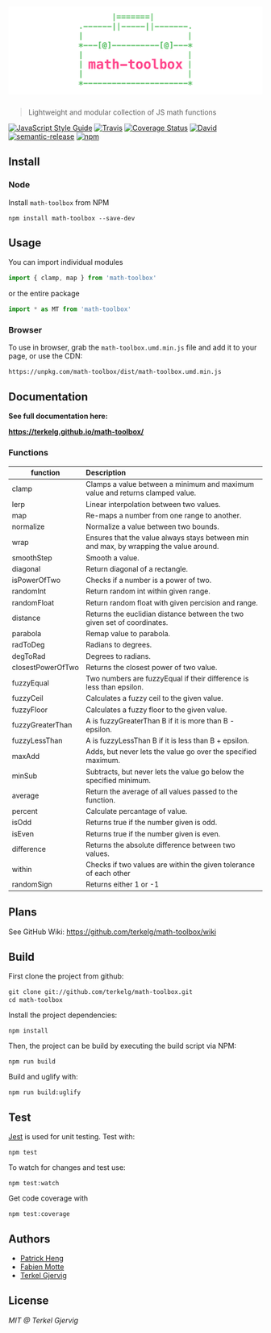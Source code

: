 # [![math-toolbox](media/header.png)](https://github.com/terkelg/math-toolbox)

> Lightweight and modular collection of JS math functions

[![JavaScript Style Guide](https://img.shields.io/badge/code%20style-standard-brightgreen.svg)](http://standardjs.com/)
[![Travis](https://img.shields.io/travis/terkelg/math-toolbox.svg?maxAge=2592000)](https://travis-ci.org/terkelg/math-toolbox)
[![Coverage Status](https://coveralls.io/repos/github/terkelg/math-toolbox/badge.svg?branch=master)](https://coveralls.io/github/terkelg/math-toolbox?branch=master)
[![David](https://img.shields.io/david/dev/terkelg/math-toolbox.svg?maxAge=2592000)](https://david-dm.org/terkelg/math-toolbox?type=dev)
[![semantic-release](https://img.shields.io/badge/%20%20%F0%9F%93%A6%F0%9F%9A%80-semantic--release-e10079.svg)](https://github.com/semantic-release/semantic-release)
[![npm](https://img.shields.io/npm/v/math-toolbox.svg?maxAge=2592000)](https://www.npmjs.com/package/math-toolbox)


## Install

### Node
Install ```math-toolbox``` from NPM
```
npm install math-toolbox --save-dev
```


## Usage
You can import individual modules
```js
import { clamp, map } from 'math-toolbox'
```

or the entire package
```js
import * as MT from 'math-toolbox'
```


### Browser
To use in browser, grab the ```math-toolbox.umd.min.js``` file and add it to your page, or use the CDN:
```
https://unpkg.com/math-toolbox/dist/math-toolbox.umd.min.js
```


## Documentation
**See full documentation here:**

**https://terkelg.github.io/math-toolbox/**


### Functions

| function | Description |
| ---------|:------------|
| clamp | Clamps a value between a minimum and maximum value and returns clamped value. |
| lerp | Linear interpolation between two values. |
| map | Re-maps a number from one range to another. |
| normalize | Normalize a value between two bounds. |
| wrap | Ensures that the value always stays between min and max, by wrapping the value around. |
| smoothStep | Smooth a value. |
| diagonal | Return diagonal of a rectangle. |
| isPowerOfTwo | Checks if a number is a power of two. |
| randomInt | Return random int within given range. |
| randomFloat | Return random float with given percision and range. |
| distance | Returns the euclidian distance between the two given set of coordinates. |
| parabola | Remap value to parabola. |
| radToDeg | Radians to degrees. |
| degToRad | Degrees to radians. |
| closestPowerOfTwo | Returns the closest power of two value.|
| fuzzyEqual | Two numbers are fuzzyEqual if their difference is less than epsilon. |
| fuzzyCeil | Calculates a fuzzy ceil to the given value. |
| fuzzyFloor | Calculates a fuzzy floor to the given value. |
| fuzzyGreaterThan | A is fuzzyGreaterThan B if it is more than B - epsilon. |
| fuzzyLessThan | A is fuzzyLessThan B if it is less than B + epsilon. |
| maxAdd | Adds, but never lets the value go over the specified maximum. |
| minSub | Subtracts, but never lets the value go below the specified minimum. |
| average | Return the average of all values passed to the function. |
| percent | Calculate percantage of value. |
| isOdd | Returns true if the number given is odd. |
| isEven | Returns true if the number given is even. |
| difference | Returns the absolute difference between two values. |
| within | Checks if two values are within the given tolerance of each other |
| randomSign | Returns either 1 or -1 |

## Plans
See GitHub Wiki:
https://github.com/terkelg/math-toolbox/wiki


## Build
First clone the project from github:
```
git clone git://github.com/terkelg/math-toolbox.git
cd math-toolbox
```

Install the project dependencies:
```
npm install
```

Then, the project can be build by executing the build script via NPM:
```
npm run build
```

Build and uglify with:
```
npm run build:uglify
```


## Test
[Jest](https://github.com/facebook/jest) is used for unit testing. Test with:
```
npm test
```

To watch for changes and test use:

```
npm test:watch
```

Get code coverage with
```
npm test:coverage
```


## Authors
- [Patrick Heng](https://github.com/patrickheng)
- [Fabien Motte](https://github.com/FabienMotte)
- [Terkel Gjervig](https://github.com/terkelg)


## License
*MIT @ Terkel Gjervig*
